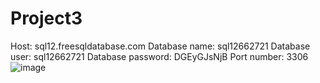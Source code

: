 # Project3
Host: sql12.freesqldatabase.com 
Database name: sql12662721 
Database user: sql12662721
Database password: DGEyGJsNjB Port number: 3306
![image](https://github.com/Wastopous/Project3/assets/102659233/bbc81570-8ff1-41a3-a064-655029d601c0)
